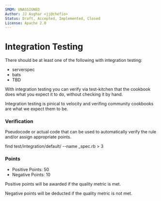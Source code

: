 ```yaml
---
SMQM: UNASSIGNED
Author: JJ Asghar <jj@chefio>
Status: Draft, Accepted, Implemented, Closed
License: Apache 2.0
---
```


# Integration Testing

There should be at least one of the following with integration testing:
* serverspec
* bats
* TBD

With integration testing you can verify via test-kitchen that the cookbook does what you expect it to do, without checking it by hand.

Integration testing is pinical to velocity and verifing community cookbooks are what we expect them to be.

### Verification

Pseudocode or actual code that can be used to automatically verify the rule and/or assign appropriate points.

  find test/integration/default/ --name _spec.rb > 3

### Points

* Positive Points:  50
* Negative Points: 10

Positive points will be awarded if the quality metric is met.

Negative points will be deducted if the quality metric is not met.
